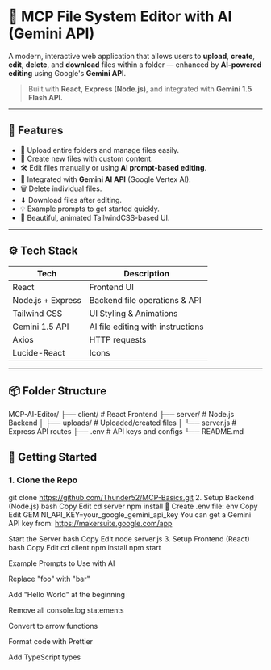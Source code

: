 # 🚀 MCP File System Editor with AI (Gemini API)

A modern, interactive web application that allows users to **upload**, **create**, **edit**, **delete**, and **download** files within a folder — enhanced by **AI-powered editing** using Google's **Gemini API**.

> Built with **React**, **Express (Node.js)**, and integrated with **Gemini 1.5 Flash API**.

---

## 🧠 Features

- 📂 Upload entire folders and manage files easily.
- 📝 Create new files with custom content.
- 🛠 Edit files manually or using **AI prompt-based editing**.
- 🤖 Integrated with **Gemini AI API** (Google Vertex AI).
- 🗑 Delete individual files.
- ⬇ Download files after editing.
- 💡 Example prompts to get started quickly.
- 🎨 Beautiful, animated TailwindCSS-based UI.

---

## ⚙️ Tech Stack

| Tech          | Description                          |
|---------------|--------------------------------------|
| React         | Frontend UI                          |
| Node.js + Express | Backend file operations & API        |
| Tailwind CSS  | UI Styling & Animations              |
| Gemini 1.5 API| AI file editing with instructions     |
| Axios         | HTTP requests                        |
| Lucide-React  | Icons                                |

---

## 📦 Folder Structure

MCP-AI-Editor/
├── client/ # React Frontend
├── server/ # Node.js Backend
│ ├── uploads/ # Uploaded/created files
│ └── server.js # Express API routes
├── .env # API keys and configs
└── README.md
## 🚀 Getting Started

### 1. Clone the Repo
git clone https://github.com/Thunder52/MCP-Basics.git
2. Setup Backend (Node.js)
bash
Copy
Edit
cd server
npm install
🔐 Create .env file:
env
Copy
Edit
GEMINI_API_KEY=your_google_gemini_api_key
You can get a Gemini API key from: https://makersuite.google.com/app

Start the Server
bash
Copy
Edit
node server.js
3. Setup Frontend (React)
bash
Copy
Edit
cd client
npm install
npm start

Example Prompts to Use with AI

Replace "foo" with "bar"

Add "Hello World" at the beginning

Remove all console.log statements

Convert to arrow functions

Format code with Prettier

Add TypeScript types
